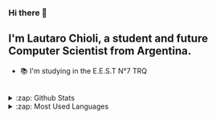 ### Hi there 👋

## I'm Lautaro Chioli, a student and future Computer Scientist from Argentina.

- :books: I'm studying in the E.E.S.T N°7 TRQ

<br>

<details>

<summary>:zap: Github Stats</summary>

![LautaroChioli's GitHub stats](https://github-readme-stats.vercel.app/api?username=LautaroChioli&count_private=true&theme=tokyonight)

</details>

<details>

<summary>:zap: Most Used Languages</summary>

[![Top Langs](https://github-readme-stats.vercel.app/api/top-langs/?username=LautaroChioli)](https://github.com/anuraghazra/github-readme-stats)

</details>
